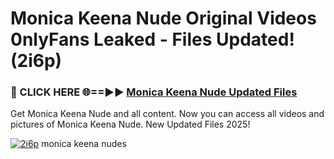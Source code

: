 # Monica Keena Nude Original Videos 0nlyFans Leaked - Files Updated! (2i6p)

<h3>🔴 CLICK HERE 🌐==►► <a href="https://tinyurl.com/4mcuefdz" rel="nofollow">Monica Keena Nude Updated Files</a></h3>

Get Monica Keena Nude and all content. Now you can access all videos and pictures of Monica Keena Nude. New Updated Files 2025!

[![2i6p](https://i.imgur.com/StAQSOY.gif)](https://tinyurl.com/4mcuefdz)
monica keena nudes